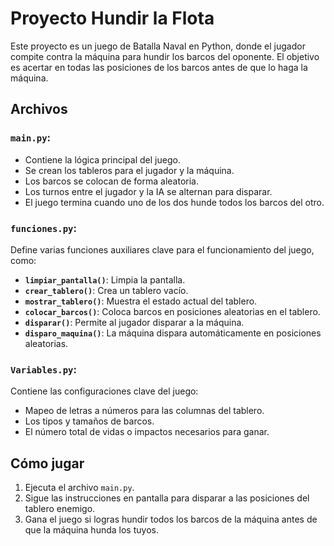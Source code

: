 # Proyecto Hundir la Flota

Este proyecto es un juego de Batalla Naval en Python, donde el jugador compite contra la máquina para hundir los barcos del oponente. El objetivo es acertar en todas las posiciones de los barcos antes de que lo haga la máquina.

## Archivos

### `main.py`:
- Contiene la lógica principal del juego.
- Se crean los tableros para el jugador y la máquina.
- Los barcos se colocan de forma aleatoria.
- Los turnos entre el jugador y la IA se alternan para disparar.
- El juego termina cuando uno de los dos hunde todos los barcos del otro.

### `funciones.py`:
Define varias funciones auxiliares clave para el funcionamiento del juego, como:

- **`limpiar_pantalla()`**: Limpia la pantalla.
- **`crear_tablero()`**: Crea un tablero vacío.
- **`mostrar_tablero()`**: Muestra el estado actual del tablero.
- **`colocar_barcos()`**: Coloca barcos en posiciones aleatorias en el tablero.
- **`disparar()`**: Permite al jugador disparar a la máquina.
- **`disparo_maquina()`**: La máquina dispara automáticamente en posiciones aleatorias.

### `Variables.py`:
Contiene las configuraciones clave del juego:

- Mapeo de letras a números para las columnas del tablero.
- Los tipos y tamaños de barcos.
- El número total de vidas o impactos necesarios para ganar.

## Cómo jugar

1. Ejecuta el archivo `main.py`.
2. Sigue las instrucciones en pantalla para disparar a las posiciones del tablero enemigo.
3. Gana el juego si logras hundir todos los barcos de la máquina antes de que la máquina hunda los tuyos.

